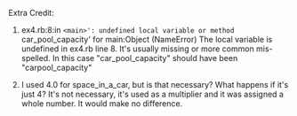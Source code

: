 Extra Credit:

1. ex4.rb:8:in `<main>': undefined local variable or method `car_pool_capacity' for main:Object (NameError)
   The local variable is undefined in ex4.rb line 8.  It's usually missing or more common mis-spelled.  In this case "car_pool_capacity" should have been "carpool_capacity"

2. I used 4.0 for space_in_a_car, but is that necessary? What happens if it's just 4?
   It's not necessary, it's used as a multiplier and it was assigned a whole number.  It would make no difference.
    
